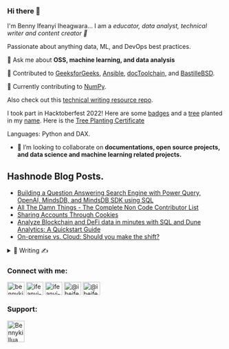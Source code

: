 ### Hi there 👋

I'm Benny Ifeanyi Iheagwara... I am a *educator, data analyst, technical writer and content creator 🚀*

Passionate about anything data, ML, and DevOps best practices. 

💬 Ask me about **OSS, machine learning, and data analysis**

👐 Contributed to [GeeksforGeeks](https://auth.geeksforgeeks.org/user/iheifeanyi/articles), [Ansible](https://www.ansible.com/), [docToolchain](https://github.com/docToolchain/docToolchain), and [BastilleBSD](https://github.com/BastilleBSD/bastille).

📙 Currently contributing to [NumPy](https://numpy.org/).

Also check out this [technical writing resource repo](https://github.com/Bennykillua/Getting-started-in-Technical-Writing/blob/main/README.md).

I took part in Hacktoberfest 2022! Here are some [badges](https://www.holopin.io/@bennykillua) and a [tree](https://tree-nation.com/trees/view/4050298) planted in my [name](https://tree-nation.com/profile/benny-ifeanyi-iheagwara). Here is the [Tree Planting Certificate](https://tree-nation.com/certificate/63a342fc5db88) 

Languages: Python and DAX.

- 👯 I’m looking to collaborate on **documentations, open source projects, and data science and machine learning related projects.**


## Hashnode Blog Posts. 
<!-- HASHNODE:START -->
- [Building a Question Answering Search Engine with Power Query, OpenAI, MindsDB, and MindsDB SDK using SQL](https://benny.hashnode.dev/building-a-question-answering-search-engine-with-power-query-openai-mindsdb-and-mindsdb-sdk-using-sql)
- [All The Damn Things - The Complete Non Code Contributor List](https://benny.hashnode.dev/all-the-damn-things-the-complete-non-code-contributor-list)
- [Sharing Accounts Through Cookies](https://benny.hashnode.dev/share-your-cookies)
- [Analyze Blockchain and DeFi data in minutes with SQL and Dune Analytics: A Quickstart Guide](https://benny.hashnode.dev/analyze-blockchain-and-defi-data-in-minutes-with-sql-and-dune-analytics-a-quickstart-guide)
- [On-premise vs. Cloud: Should you make the shift?](https://benny.hashnode.dev/on-premise-vs-cloud-should-you-make-the-shift)
<!-- HASHNODE:END -->

<details>
<summary>📝 Writing ✍️ </summary>
<br>
  
- [Data Visualization with Chartify](https://www.section.io/engineering-education/data-viz-chartify/)
- [How to Contribute to Open Source Projects as a Non-Coder?](https://benny.hashnode.dev/how-to-contribute-to-open-source-projects-as-a-non-coder)
- [Feedbakly: How to give and receiving feedback](https://blog.feedbakly.com/21/how-to-give-and-receive-feedback)
- [HDSC Stage F OSP- Weather Forecasting: A time series analysis.](https://medium.com/hamoye-blogs/weather-forecasting-a-time-series-analysis-1767a240c350)
- [Covid-19 Project: Case study Nigeria 😷](https://deepnote.com/project/Covid-19-Project-Case-study-Nigeria-SGPzeYbcT6OqGO7pREKaiw/%2Fnotebook.ipynb/#00001-2aa0f837-fc7d-4248-a531-5cc0fe894072)

</details>


<!--
<img 
   src="https://github-readme-stats.vercel.app/api?username=bennykillua&show_icons=true&theme=tokyonight" 
/>
-->


<h3 align="left">Connect with me:</h3>
<p align="left">
<a href="https://twitter.com/bennykillua" target="blank"><img align="center" src="https://raw.githubusercontent.com/rahuldkjain/github-profile-readme-generator/master/src/images/icons/Social/twitter.svg" alt="bennykillua" height="30" width="40" /></a>
<a href="https://linkedin.com/in/ifeanyi-iheagwara" target="blank"><img align="center" src="https://raw.githubusercontent.com/rahuldkjain/github-profile-readme-generator/master/src/images/icons/Social/linked-in-alt.svg" alt="ifeanyi-iheagwara" height="30" width="40" /></a>
<a href="https://benny.hashnode.dev/" target="blank"><img align="center" src="https://cdn.hashnode.com/res/hashnode/image/upload/v1611902473383/CDyAuTy75.png?auto=compress" alt="ifeanyi-iheagwara" height="30" width="40" /></a>
<a href="https://medium.com/@iheifeanyi" target="blank"><img align="center" src="https://raw.githubusercontent.com/rahuldkjain/github-profile-readme-generator/master/src/images/icons/Social/medium.svg" alt="@iheifeanyi" height="30" width="40" /></a>
<a href="https://www.section.io/engineering-education/authors/benedict-ifeanyi-iheagwara/" target="blank"><img align="center" src="https://repository-images.githubusercontent.com/203874269/18da7800-c57f-11e9-815f-9a1857f2c92e" alt="@iheifeanyi" height="30" width="40" /></a>
</p>


<h3 align="left">Support:</h3>
<p><a href="https://paypal.me/bennykillua?country.x=LS&locale.x=en_US"> <img align="left" src="https://encrypted-tbn0.gstatic.com/images?q=tbn:ANd9GcTxU2Vb5NeqMhG0i_D_FC9hodJ48qVKmBG3tQ&usqp=CAU" height="50" width="40" alt="Bennykillua" /></a></p><br><br>
